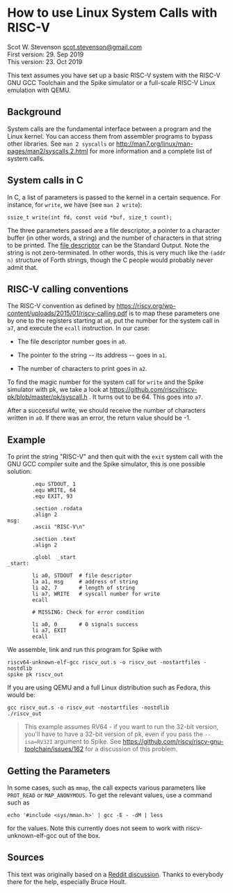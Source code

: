 # How to use Linux System Calls with RISC-V
Scot W. Stevenson <scot.stevenson@gmail.com>   
First version: 29. Sep 2019   
This version: 23. Oct 2019   

This text assumes you have set up a basic RISC-V system with the RISC-V GNU GCC
Toolchain and the Spike simulator or a full-scale RISC-V Linux emulation with
QEMU.

## Background 

System calls are the fundamental interface between a program and the Linux
kernel. You can access them from assembler programs to bypass other libraries.
See `man 2 syscalls` or http://man7.org/linux/man-pages/man2/syscalls.2.html for
more information and a complete list of system calls.

## System calls in C

In C, a list of parameters is passed to the kernel in a certain sequence. For
instance, for `write`, we have (see `man 2 write`):

```
ssize_t write(int fd, const void *buf, size_t count);
```

The three parameters passed are a file descriptor, a pointer to a character
buffer (in other words, a string) and the number of characters in that string to
be printed. The [file descriptor](https://en.wikipedia.org/wiki/File_descriptor)
can be the Standard Output. Note the string is not zero-terminated. In other
words, this is very much like the `(addr n)` structure of Forth strings, though
the C people would probably never admit that. 

## RISC-V calling conventions

The RISC-V convention as defined by
https://riscv.org/wp-content/uploads/2015/01/riscv-calling.pdf is to map these
parameters one by one to the registers starting at `a0`, put the number for the
system call in `a7`, and execute the `ecall` instruction. In our case: 

- The file descriptor number goes in `a0`.

- The pointer to the string -- its address -- goes in `a1`. 

- The number of characters to print goes in `a2`. 

To find the magic number for the system call for `write` and the Spike simulator
with pk, we take a look at
https://github.com/riscv/riscv-pk/blob/master/pk/syscall.h . It turns out to be
64. This goes into `a7`. 

After a successful write, we should receive the number of characters written in
`a0`. If there was an error, the return value should be -1. 

## Example

To print the string "RISC-V" and then quit with the `exit` system call with the
GNU GCC compiler suite and the Spike simulator, this is one possible solution:

```        
        .equ STDOUT, 1
        .equ WRITE, 64
        .equ EXIT, 93

        .section .rodata
        .align 2
msg:
        .ascii "RISC-V\n"

        .section .text
        .align 2

        .globl  _start
_start:

        li a0, STDOUT  # file descriptor
        la a1, msg     # address of string
        li a2, 7       # length of string
        li a7, WRITE   # syscall number for write
        ecall

        # MISSING: Check for error condition

        li a0, 0       # 0 signals success
        li a7, EXIT
        ecall
```        

We assemble, link and run this program for Spike with 

```        
riscv64-unknown-elf-gcc riscv_out.s -o riscv_out -nostartfiles -nostdlib
spike pk riscv_out
```        

If you are using QEMU and a full Linux distribution such as Fedora, this would
be:

```        
gcc riscv_out.s -o riscv_out -nostartfiles -nostdlib
./riscv_out
```        

> This example assumes RV64 - if you want to run the 32-bit version, you'll
> have to have a 32-bit version of pk, even if you pass the `--isa=RV32I`
> argument to Spike. See https://github.com/riscv/riscv-gnu-toolchain/issues/162
> for a discussion of this problem.

## Getting the Parameters

In some cases, such as `mmap`, the call expects various parameters like
`PROT_READ` or `MAP_ANONYMOUS`. To get the relevant values, use a command such
as

```
echo '#include <sys/mman.h>' | gcc -E - -dM | less
```

for the values. Note this currently does not seem to work with
riscv-unknown-elf-gcc out of the box.


## Sources 

This text was originally based on a [Reddit
discussion](https://www.reddit.com/r/RISCV/comments/dagvzr/where_do_i_find_the_list_of_stdio_system_etc/).
Thanks to everybody there for the help, especially Bruce Hoult.
